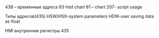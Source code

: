 438 – временные адреса
93-hist chart
81 – chart
207- script usage

Типы адресов(435)
HSW/HSX-system parameters
HDW-user saving data
as float 

HMI внутренние регистры 435